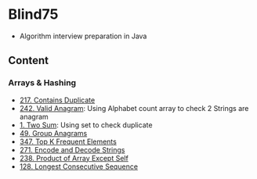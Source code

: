 # Blind75
- Algorithm interview preparation in Java


## Content
### Arrays & Hashing
- [217. Contains Duplicate](Arrays&Hashing/217.%20Contains%20Duplicate)
- [242. Valid Anagram](Arrays&Hashing/242.%20Valid%20Anagram): Using Alphabet count array to check 2 Strings are anagram
- [1. Two Sum](Arrays&Hashing/1.%20Two%20Sum): Using set to check duplicate
- [49. Group Anagrams](Arrays&Hashing/49.%20Group%20Anagrams)
- [347. Top K Frequent Elements](Arrays&Hashing/347.%20Top%20K%20Frequent%20Elements)
- [271. Encode and Decode Strings](Arrays&Hashing/271.%20Encode%20and%20Decode%20Strings)
- [238. Product of Array Except Self](Arrays&Hashing/238.%20Product%20of%20Array%20Except%20Self)
- [128. Longest Consecutive Sequence](Arrays&Hashing/128.%20Longest%20Consecutive%20Sequence)